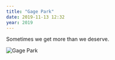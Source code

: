 ```yaml
---
title: "Gage Park"
date: 2019-11-13 12:32
year: 2019
---
```


Sometimes we get more than we deserve.

<img src="{{'/files/2019/11/gage-park.jpg' | relative_url}}" alt="Gage Park"/>